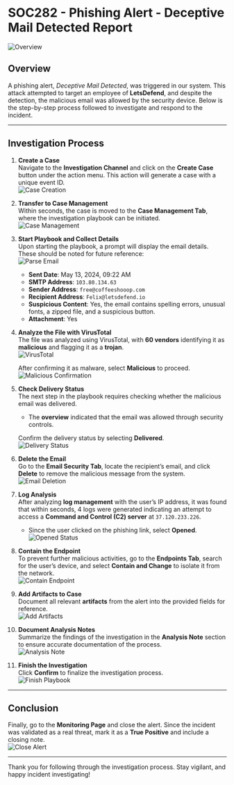#  SOC282 - Phishing Alert - Deceptive Mail Detected Report

![Overview](https://github.com/user-attachments/assets/a4c25b7f-056a-45e8-a6ac-f556366239fc)

## Overview  
A phishing alert, *Deceptive Mail Detected*, was triggered in our system. This attack attempted to target an employee of **LetsDefend**, and despite the detection, the malicious email was allowed by the security device. Below is the step-by-step process followed to investigate and respond to the incident. 

---

## Investigation Process  

1. **Create a Case**  
   Navigate to the **Investigation Channel** and click on the **Create Case** button under the action menu. This action will generate a case with a unique event ID.  
   ![Case Creation](https://github.com/user-attachments/assets/706c6ab2-072d-4355-99f2-b75249a419b9)

2. **Transfer to Case Management**  
   Within seconds, the case is moved to the **Case Management Tab**, where the investigation playbook can be initiated.  
   ![Case Management](https://github.com/user-attachments/assets/3a22f6ef-16ab-45e7-9514-4c58411016a1)

3. **Start Playbook and Collect Details**  
   Upon starting the playbook, a prompt will display the email details. These should be noted for future reference:  
   ![Parse Email](https://github.com/user-attachments/assets/38d0eb65-f9c3-416b-9eb4-bf5ce2343d7f)

   - **Sent Date**: May 13, 2024, 09:22 AM  
   - **SMTP Address**: `103.80.134.63`  
   - **Sender Address**: `free@coffeeshooop.com`  
   - **Recipient Address**: `Felix@letsdefend.io`  
   - **Suspicious Content**: Yes, the email contains spelling errors, unusual fonts, a zipped file, and a suspicious button.  
   - **Attachment**: Yes  

4. **Analyze the File with VirusTotal**  
   The file was analyzed using VirusTotal, with **60 vendors** identifying it as **malicious** and flagging it as a **trojan**.  
   ![VirusTotal](https://github.com/user-attachments/assets/718008b5-e46f-45fc-aaff-8193b748df46)

   After confirming it as malware, select **Malicious** to proceed.  
   ![Malicious Confirmation](https://github.com/user-attachments/assets/3b1fe20b-147c-48a4-a8c5-26b3a26d6f8b)

5. **Check Delivery Status**  
   The next step in the playbook requires checking whether the malicious email was delivered.  
   - The **overview** indicated that the email was allowed through security controls.  

   Confirm the delivery status by selecting **Delivered**.  
   ![Delivery Status](https://github.com/user-attachments/assets/ccbf8599-f480-49b7-a4ba-dfdb731f3b5d)

6. **Delete the Email**  
   Go to the **Email Security Tab**, locate the recipient’s email, and click **Delete** to remove the malicious message from the system.  
   ![Email Deletion](https://github.com/user-attachments/assets/9c35ad18-5ba8-440f-85e4-3fd47a14f71b)

7. **Log Analysis**  
   After analyzing **log management** with the user’s IP address, it was found that within seconds, 4 logs were generated indicating an attempt to access a **Command and Control (C2) server** at `37.120.233.226`.  
   - Since the user clicked on the phishing link, select **Opened**.  
   ![Opened Status](https://github.com/user-attachments/assets/c4398edb-8043-4f76-83cd-211e97a8ea1a)

8. **Contain the Endpoint**  
   To prevent further malicious activities, go to the **Endpoints Tab**, search for the user’s device, and select **Contain and Change** to isolate it from the network.  
   ![Contain Endpoint](https://github.com/user-attachments/assets/e668a9c2-2304-4934-8e04-9dd0a7e176cc)

9. **Add Artifacts to Case**  
   Document all relevant **artifacts** from the alert into the provided fields for reference.  
   ![Add Artifacts](https://github.com/user-attachments/assets/c851ab6d-d469-49df-b67d-1c849d394305)

10. **Document Analysis Notes**  
   Summarize the findings of the investigation in the **Analysis Note** section to ensure accurate documentation of the process.  
   ![Analysis Note](https://github.com/user-attachments/assets/b54d8cc6-3f87-45b1-9ea7-5a72c74ac333)

11. **Finish the Investigation**  
   Click **Confirm** to finalize the investigation process.  
   ![Finish Playbook](https://github.com/user-attachments/assets/3033eef9-bc91-454c-98bb-6d2e3d40d426)

---

## Conclusion  

Finally, go to the **Monitoring Page** and close the alert. Since the incident was validated as a real threat, mark it as a **True Positive** and include a closing note.  
![Close Alert](https://github.com/user-attachments/assets/a1af505b-de03-49f6-adb6-3720d1548755)

---

Thank you for following through the investigation process. Stay vigilant, and happy incident investigating!  

